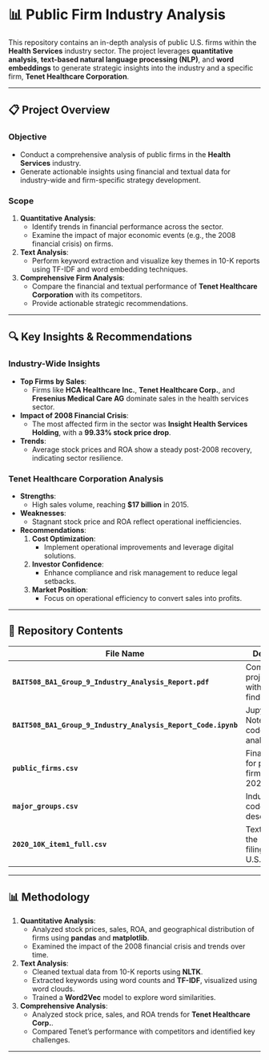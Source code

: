# 📊 Public Firm Industry Analysis

This repository contains an in-depth analysis of public U.S. firms within the **Health Services** industry sector. The project leverages **quantitative analysis**, **text-based natural language processing (NLP)**, and **word embeddings** to generate strategic insights into the industry and a specific firm, **Tenet Healthcare Corporation**.

---

## 📋 Project Overview

### **Objective**
- Conduct a comprehensive analysis of public firms in the **Health Services** industry.
- Generate actionable insights using financial and textual data for industry-wide and firm-specific strategy development.

### **Scope**
1. **Quantitative Analysis**:
   - Identify trends in financial performance across the sector.
   - Examine the impact of major economic events (e.g., the 2008 financial crisis) on firms.
2. **Text Analysis**:
   - Perform keyword extraction and visualize key themes in 10-K reports using TF-IDF and word embedding techniques.
3. **Comprehensive Firm Analysis**:
   - Compare the financial and textual performance of **Tenet Healthcare Corporation** with its competitors.
   - Provide actionable strategic recommendations.

---

## 🔍 Key Insights & Recommendations

### **Industry-Wide Insights**
- **Top Firms by Sales**:
  - Firms like **HCA Healthcare Inc.**, **Tenet Healthcare Corp.**, and **Fresenius Medical Care AG** dominate sales in the health services sector.
- **Impact of 2008 Financial Crisis**:
  - The most affected firm in the sector was **Insight Health Services Holding**, with a **99.33% stock price drop**.
- **Trends**:
  - Average stock prices and ROA show a steady post-2008 recovery, indicating sector resilience.

### **Tenet Healthcare Corporation Analysis**
- **Strengths**:
  - High sales volume, reaching **$17 billion** in 2015.
- **Weaknesses**:
  - Stagnant stock price and ROA reflect operational inefficiencies.
- **Recommendations**:
  1. **Cost Optimization**:
     - Implement operational improvements and leverage digital solutions.
  2. **Investor Confidence**:
     - Enhance compliance and risk management to reduce legal setbacks.
  3. **Market Position**:
     - Focus on operational efficiency to convert sales into profits.

---

## 📂 Repository Contents

| File Name                               | Description                                                  |
|-----------------------------------------|--------------------------------------------------------------|
| **`BAIT508_BA1_Group_9_Industry_Analysis_Report.pdf`** | Comprehensive project report with detailed findings.         |
| **`BAIT508_BA1_Group_9_Industry_Analysis_Report_Code.ipynb`** | Jupyter Notebook with code for the analysis.                 |
| **`public_firms.csv`**                  | Financial data for public U.S. firms (1994-2020).            |
| **`major_groups.csv`**                  | Industry sector codes and descriptions.                      |
| **`2020_10K_item1_full.csv`**           | Text data from the 2020 10-K filings of public U.S. firms.   |

---

## 📊 Methodology

1. **Quantitative Analysis**:
   - Analyzed stock prices, sales, ROA, and geographical distribution of firms using **pandas** and **matplotlib**.
   - Examined the impact of the 2008 financial crisis and trends over time.
2. **Text Analysis**:
   - Cleaned textual data from 10-K reports using **NLTK**.
   - Extracted keywords using word counts and **TF-IDF**, visualized using word clouds.
   - Trained a **Word2Vec** model to explore word similarities.
3. **Comprehensive Analysis**:
   - Analyzed stock price, sales, and ROA trends for **Tenet Healthcare Corp.**.
   - Compared Tenet’s performance with competitors and identified key challenges.

---
